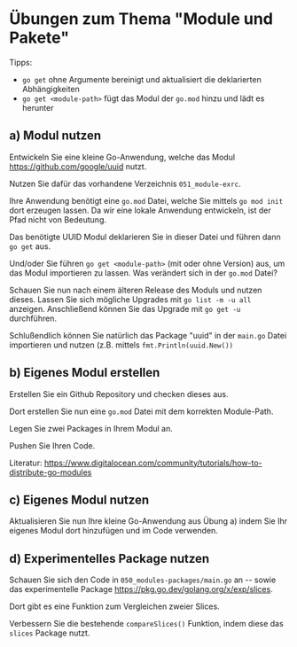 # Übungen zum Thema "Module und Pakete"

Tipps:

* `go get` ohne Argumente bereinigt und aktualisiert die deklarierten Abhängigkeiten
* `go get <module-path>` fügt das Modul der `go.mod` hinzu und lädt es herunter

## a) Modul nutzen

Entwickeln Sie eine kleine Go-Anwendung, welche das Modul https://github.com/google/uuid nutzt.

Nutzen Sie dafür das vorhandene Verzeichnis `051_module-exrc`.

Ihre Anwendung benötigt eine `go.mod` Datei, welche Sie mittels `go mod init` dort erzeugen lassen. Da wir eine lokale
Anwendung entwickeln, ist der Pfad nicht von Bedeutung.

Das benötigte UUID Modul deklarieren Sie in dieser Datei und führen dann `go get` aus.

Und/oder Sie führen `go get <module-path>` (mit oder ohne Version) aus, um das Modul importieren zu lassen.
Was verändert sich in der `go.mod` Datei?

Schauen Sie nun nach einem älteren Release des Moduls und nutzen dieses. Lassen Sie sich mögliche Upgrades
mit `go list -m -u all` anzeigen. Anschließend können Sie das Upgrade mit `go get -u` durchführen.

Schlußendlich können Sie natürlich das Package "uuid" in der `main.go` Datei importieren und nutzen (z.B.
mittels `fmt.Println(uuid.New())`

## b) Eigenes Modul erstellen

Erstellen Sie ein Github Repository und checken dieses aus.

Dort erstellen Sie nun eine `go.mod` Datei mit dem korrekten Module-Path.

Legen Sie zwei Packages in Ihrem Modul an.

Pushen Sie Ihren Code.

Literatur: https://www.digitalocean.com/community/tutorials/how-to-distribute-go-modules

## c) Eigenes Modul nutzen

Aktualisieren Sie nun Ihre kleine Go-Anwendung aus Übung a) indem Sie Ihr eigenes Modul dort hinzufügen und im Code
verwenden.

## d) Experimentelles Package nutzen

Schauen Sie sich den Code in `050_modules-packages/main.go` an -- sowie das experimentelle
Package https://pkg.go.dev/golang.org/x/exp/slices.

Dort gibt es eine Funktion zum Vergleichen zweier Slices.

Verbessern Sie die bestehende `compareSlices()` Funktion, indem diese das `slices` Package nutzt.